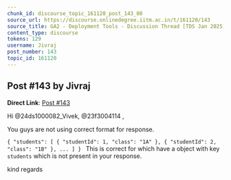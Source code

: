 ```yaml
---
chunk_id: discourse_topic_161120_post_143_00
source_url: https://discourse.onlinedegree.iitm.ac.in/t/161120/143
source_title: GA2 - Deployment Tools - Discussion Thread [TDS Jan 2025]
content_type: discourse
tokens: 129
username: Jivraj
post_number: 143
topic_id: 161120
---
```


## Post #143 by Jivraj

**Direct Link**: [Post #143](https://discourse.onlinedegree.iitm.ac.in/t/161120/143)

Hi @24ds1000082_Vivek, @23f3004114 ,

You guys are not using correct format for response.

`{
 "students": [
 {
 "studentId": 1,
 "class": "1A"
 },
 {
 "studentId": 2,
 "class": "1B"
 }, ...
 ]
}
`
This is correct for which have a object with key `students` which is not present in your response.

kind regards
